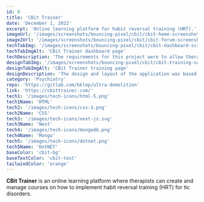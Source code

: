```yaml
---
id: 8
title: 'CBit Trainer'
date: 'December 1, 2022'
excerpt: 'Online learning platform for habit reversal training (HRT).'
imageUrl: '/images/screenshots/bouncing-pixel/cbit/cbit-home-screenshot.png'
image2Url: '/images/screenshots/bouncing-pixel/cbit/cbit-forum-screenshot.png'
techTabImg: '/images/screenshots/bouncing-pixel/cbit/cbit-dashboard-screenshot.png'
techTabImgAlt: 'CBit Trainer dashboard page'
techDescription: 'The requirements for this project were to allow therapists to create and manage courses on how to implement habit reversal training (HRT) for tic disorders. <br /><br />I used DotNET for the server-side rendering of data and session/account management & React.js for the rendering of the front-end.'
designTabImg: '/images/screenshots/bouncing-pixel/cbit/cbit-training-screenshot.png'
designTabImgAlt: 'CBit Trainer training page'
designDescription: 'The design and layout of the application was based around the idea of providing custom lessons and courses for therapists to create and manage. <br /><br /> The application is designed to be easy to use and navigate, while providing many other features such as consultations via zoom, a social connection forum, past and present webinars and a messaging inbox linked to the users email.'
category: 'Psychiatry'
repo: 'https://gitlab.com/bklep/ultra-demolition'
link: 'https://cbittrainer.com/' 
tech1: '/images/tech-icons/html-5.png'
tech1Name: 'HTML'
tech2: '/images/tech-icons/css-3.png'
tech2Name: 'CSS'
tech3: '/images/tech-icons/next-js.svg'
tech3Name: 'Next'
tech4: '/images/tech-icons/mongodb.png'
tech4Name: 'Mongo'
tech5: '/images/tech-icons/dotnet.png'
tech5Name: 'DotNET'
baseColor: 'cbit-bg'
baseTextColor: 'cbit-text'
tailwindColor: 'orange'
---
```


**CBit Trainer** is an online learning platform where therapists can create and manage courses on how to implement habit reversal training (HRT) for tic disorders.
